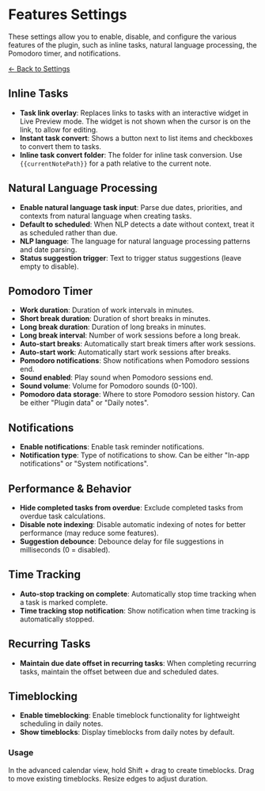 # Features Settings

These settings allow you to enable, disable, and configure the various features of the plugin, such as inline tasks, natural language processing, the Pomodoro timer, and notifications.

[← Back to Settings](../settings.md)

## Inline Tasks

- **Task link overlay**: Replaces links to tasks with an interactive widget in Live Preview mode. The widget is not shown when the cursor is on the link, to allow for editing.
- **Instant task convert**: Shows a button next to list items and checkboxes to convert them to tasks.
- **Inline task convert folder**: The folder for inline task conversion. Use `{{currentNotePath}}` for a path relative to the current note.

## Natural Language Processing

- **Enable natural language task input**: Parse due dates, priorities, and contexts from natural language when creating tasks.
- **Default to scheduled**: When NLP detects a date without context, treat it as scheduled rather than due.
- **NLP language**: The language for natural language processing patterns and date parsing.
- **Status suggestion trigger**: Text to trigger status suggestions (leave empty to disable).

## Pomodoro Timer

- **Work duration**: Duration of work intervals in minutes.
- **Short break duration**: Duration of short breaks in minutes.
- **Long break duration**: Duration of long breaks in minutes.
- **Long break interval**: Number of work sessions before a long break.
- **Auto-start breaks**: Automatically start break timers after work sessions.
- **Auto-start work**: Automatically start work sessions after breaks.
- **Pomodoro notifications**: Show notifications when Pomodoro sessions end.
- **Sound enabled**: Play sound when Pomodoro sessions end.
- **Sound volume**: Volume for Pomodoro sounds (0-100).
- **Pomodoro data storage**: Where to store Pomodoro session history. Can be either "Plugin data" or "Daily notes".

## Notifications

- **Enable notifications**: Enable task reminder notifications.
- **Notification type**: Type of notifications to show. Can be either "In-app notifications" or "System notifications".

## Performance & Behavior

- **Hide completed tasks from overdue**: Exclude completed tasks from overdue task calculations.
- **Disable note indexing**: Disable automatic indexing of notes for better performance (may reduce some features).
- **Suggestion debounce**: Debounce delay for file suggestions in milliseconds (0 = disabled).

## Time Tracking

- **Auto-stop tracking on complete**: Automatically stop time tracking when a task is marked complete.
- **Time tracking stop notification**: Show notification when time tracking is automatically stopped.

## Recurring Tasks

- **Maintain due date offset in recurring tasks**: When completing recurring tasks, maintain the offset between due and scheduled dates.

## Timeblocking

- **Enable timeblocking**: Enable timeblock functionality for lightweight scheduling in daily notes.
- **Show timeblocks**: Display timeblocks from daily notes by default.

### Usage

In the advanced calendar view, hold Shift + drag to create timeblocks. Drag to move existing timeblocks. Resize edges to adjust duration.